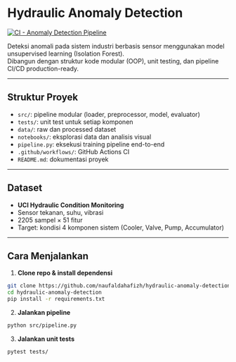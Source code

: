 # Hydraulic Anomaly Detection

[![CI - Anomaly Detection Pipeline](https://github.com/naufaldahafizh/hydraulic-anomaly-detection/actions/workflows/ci.yml/badge.svg)](https://github.com/naufaldahafizh/hydraulic-anomaly-detection/actions)

Deteksi anomali pada sistem industri berbasis sensor menggunakan model unsupervised learning (Isolation Forest).  
Dibangun dengan struktur kode modular (OOP), unit testing, dan pipeline CI/CD production-ready.

---

## Struktur Proyek

- `src/`: pipeline modular (loader, preprocessor, model, evaluator)
- `tests/`: unit test untuk setiap komponen
- `data/`: raw dan processed dataset
- `notebooks/`: eksplorasi data dan analisis visual
- `pipeline.py`: eksekusi training pipeline end-to-end
- `.github/workflows/`: GitHub Actions CI
- `README.md`: dokumentasi proyek

---

## Dataset
- **UCI Hydraulic Condition Monitoring**
- Sensor tekanan, suhu, vibrasi
- 2205 sampel × 51 fitur
- Target: kondisi 4 komponen sistem (Cooler, Valve, Pump, Accumulator)

---

## Cara Menjalankan

1. **Clone repo & install dependensi**
```bash
git clone https://github.com/naufaldahafizh/hydraulic-anomaly-detection.git
cd hydraulic-anomaly-detection
pip install -r requirements.txt
```

2. **Jalankan pipeline**
```bash
python src/pipeline.py
```

3. **Jalankan unit tests**
```bash
pytest tests/
```
